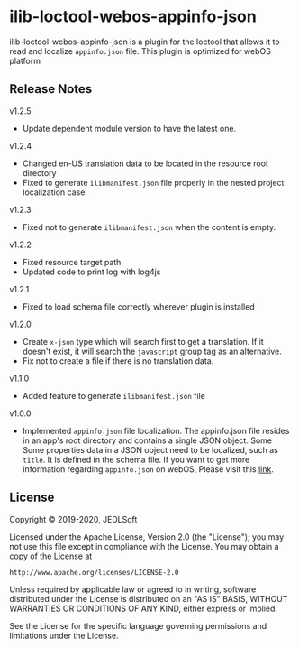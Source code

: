 # ilib-loctool-webos-appinfo-json

ilib-loctool-webos-appinfo-json is a plugin for the loctool that
allows it to read and localize `appinfo.json` file. This plugin is optimized for webOS platform

## Release Notes
v1.2.5
* Update dependent module version to have the latest one.

v1.2.4
* Changed en-US translation data to be located in the resource root directory
* Fixed to generate `ilibmanifest.json` file properly in the nested project localization case.

v1.2.3
* Fixed not to generate `ilibmanifest.json` when the content is empty.

v1.2.2
* Fixed resource target path
* Updated code to print log with log4js

v1.2.1
* Fixed to load schema file correctly wherever plugin is installed

v1.2.0
* Create `x-json` type which will search first to get a translation. If it doesn't exist, it will search the `javascript` group tag as an alternative.
* Fix not to create a file if there is no translation data.

v1.1.0
* Added feature to generate `ilibmanifest.json` file

v1.0.0
* Implemented `appinfo.json` file localization. The appinfo.json file resides in an app's root directory and contains a single JSON object. Some Some properties data in a JSON object need to be localized, such as `title`. It is defined in the schema file. If you want to get more information regarding `appinfo.json` on webOS, Please visit this [link](https://www.webosose.org/docs/guides/development/configuration-files/appinfo-json/).


## License

Copyright © 2019-2020, JEDLSoft

Licensed under the Apache License, Version 2.0 (the "License");
you may not use this file except in compliance with the License.
You may obtain a copy of the License at

    http://www.apache.org/licenses/LICENSE-2.0

Unless required by applicable law or agreed to in writing, software
distributed under the License is distributed on an "AS IS" BASIS,
WITHOUT WARRANTIES OR CONDITIONS OF ANY KIND, either express or implied.

See the License for the specific language governing permissions and
limitations under the License.
